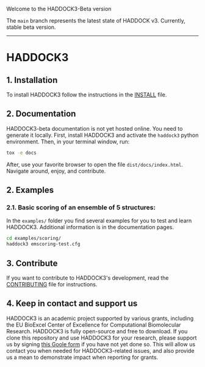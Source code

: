 Welcome to the HADDOCK3-Beta version

The `main` branch represents the latest state of HADDOCK v3. Currently,
stable beta version.

* * *

# HADDOCK3

## 1. Installation

To install HADDOCK3 follow the instructions in the [INSTALL](docs/INSTALL.md) file.

## 2. Documentation

HADDOCK3-beta documentation is not yet hosted online. You need to generate
it locally. First, install HADDOCK3 and activate the `haddock3` python
environment. Then, in your terminal window, run:

```bash
tox -e docs
```

After, use your favorite browser to open the file
`dist/docs/index.html`. Navigate around, enjoy, and contribute.

## 2. Examples

### 2.1. Basic scoring of an ensemble of 5 structures:

In the `examples/` folder you find several examples for you to test and
learn HADDOCK3. Additional information is in the documentation pages.

```bash
cd examples/scoring/
haddock3 emscoring-test.cfg
```

## 3. Contribute

If you want to contribute to HADDOCK3's development, read the
[CONTRIBUTING](CONTRIBUTING.md) file for instructions.

## 4. Keep in contact and support us

HADDOCK3 is an academic project supported by various grants, including the EU BioExcel Center of Excellence for Computational Biomolecular Research. HADDOCK3 is fully open-source and free to download. If you clone this repository and use HADDOCK3 for your research, please support us by signing [this Goole form][googleform] if you have not yet done so. This will allow us contact you when needed for HADDOCK3-related issues, and also provide us a mean to demonstrate impact when reporting for grants.

[googleform]: https://docs.google.com/forms/d/e/1FAIpQLScDcd0rWtuzJ_4nftkDAHoLVwr1IAVwNJGhbaZdTYZ4vWu25w/viewform
